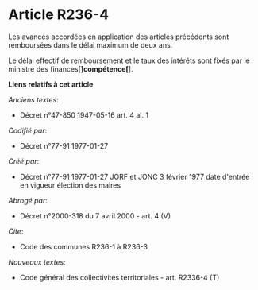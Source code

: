 # Article R236-4

Les avances accordées en application des articles précédents sont remboursées dans le délai maximum de deux ans. 

Le délai effectif de remboursement et le taux des intérêts sont fixés par le ministre des finances[**]compétence[**].

**Liens relatifs à cet article**

_Anciens textes_:

  - Décret n°47-850 1947-05-16 art. 4 al. 1

_Codifié par_:

  - Décret n°77-91 1977-01-27

_Créé par_:

  - Décret n°77-91 1977-01-27 JORF et JONC 3 février 1977 date d'entrée en vigueur élection des maires

_Abrogé par_:

  - Décret n°2000-318 du 7 avril 2000 - art. 4 (V)

_Cite_:

  - Code des communes R236-1 à R236-3

_Nouveaux textes_:

  - Code général des collectivités territoriales - art. R2336-4 (T)
